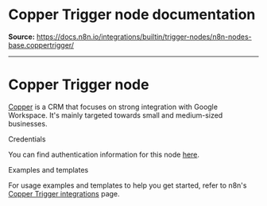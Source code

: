 # Copper Trigger node documentation

**Source:** https://docs.n8n.io/integrations/builtin/trigger-nodes/n8n-nodes-base.coppertrigger/

---

# Copper Trigger node

[Copper](https://www.copper.com/) is a CRM that focuses on strong integration with Google Workspace. It's mainly targeted towards small and medium-sized businesses.

Credentials

You can find authentication information for this node [here](../../credentials/copper/).

Examples and templates

For usage examples and templates to help you get started, refer to n8n's [Copper Trigger integrations](https://n8n.io/integrations/copper-trigger/) page.
